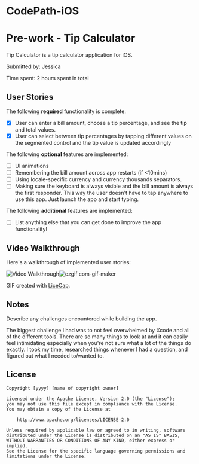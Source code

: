 # CodePath-iOS
# Pre-work - Tip Calculator

Tip Calculator is a tip calculator application for iOS.

Submitted by: Jessica

Time spent: 2 hours spent in total

## User Stories

The following **required** functionality is complete:

* [x] User can enter a bill amount, choose a tip percentage, and see the tip and total values.
* [x] User can select between tip percentages by tapping different values on the segmented control and the tip value is updated accordingly

The following **optional** features are implemented:

* [ ] UI animations
* [ ] Remembering the bill amount across app restarts (if <10mins)
* [ ] Using locale-specific currency and currency thousands separators.
* [ ] Making sure the keyboard is always visible and the bill amount is always the first responder. This way the user doesn't have to tap anywhere to use this app. Just launch the app and start typing.

The following **additional** features are implemented:

- [ ] List anything else that you can get done to improve the app functionality!

## Video Walkthrough




Here's a walkthrough of implemented user stories:

<img src='http://i.imgur.com/link/to/your/gif/file.gif' title='Video Walkthrough' width='' alt='Video Walkthrough' />![ezgif com-gif-maker](https://user-images.githubusercontent.com/76408324/149675908-115ad437-aadf-4ded-ac34-a11db1b88841.gif)


GIF created with [LiceCap](http://www.cockos.com/licecap/).

## Notes

Describe any challenges encountered while building the app.

The biggest challenge I had was to not feel overwhelmed by Xcode and all of the different tools. There are so many things to look at and it can easily feel intimidating especially when you're not sure what a lot of the things do exactly. I took my time, researched things whenever I had a question, and figured out what I needed to/wanted to.

## License

    Copyright [yyyy] [name of copyright owner]

    Licensed under the Apache License, Version 2.0 (the "License");
    you may not use this file except in compliance with the License.
    You may obtain a copy of the License at

        http://www.apache.org/licenses/LICENSE-2.0

    Unless required by applicable law or agreed to in writing, software
    distributed under the License is distributed on an "AS IS" BASIS,
    WITHOUT WARRANTIES OR CONDITIONS OF ANY KIND, either express or implied.
    See the License for the specific language governing permissions and
    limitations under the License.
